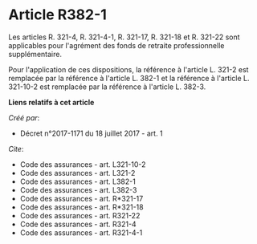 # Article R382-1

Les articles R. 321-4, R. 321-4-1, R. 321-17, R. 321-18 et R. 321-22 sont applicables pour l'agrément des fonds de retraite
professionnelle supplémentaire.

Pour l'application de ces dispositions, la référence à l'article L. 321-2 est remplacée par la référence à l'article L. 382-1
et la référence à l'article L. 321-10-2 est remplacée par la référence à l'article L. 382-3.

**Liens relatifs à cet article**

_Créé par_:

  - Décret n°2017-1171 du 18 juillet 2017 - art. 1

_Cite_:

  - Code des assurances - art. L321-10-2
  - Code des assurances - art. L321-2
  - Code des assurances - art. L382-1
  - Code des assurances - art. L382-3
  - Code des assurances - art. R*321-17
  - Code des assurances - art. R*321-18
  - Code des assurances - art. R321-22
  - Code des assurances - art. R321-4
  - Code des assurances - art. R321-4-1

